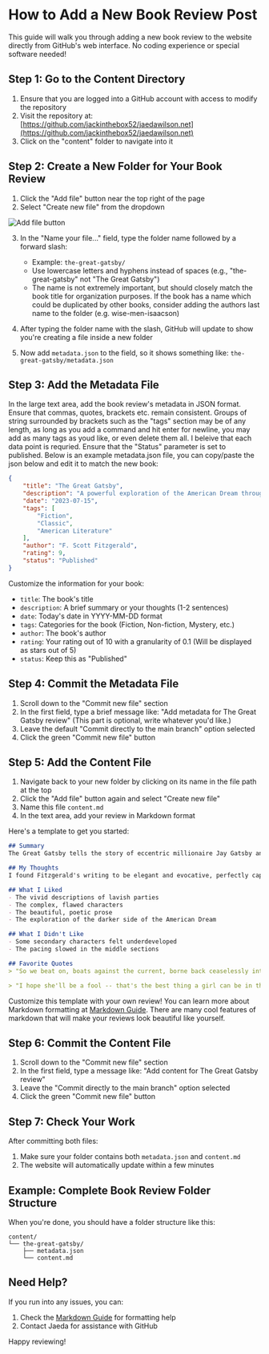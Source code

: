 # How to Add a New Book Review Post

This guide will walk you through adding a new book review to the website directly from GitHub's web interface. No coding experience or special software needed!

## Step 1: Go to the Content Directory

1. Ensure that you are logged into a GitHub account with access to modify the repository
2. Visit the repository at: [https://github.com/jackinthebox52/jaedawilson.net](https://github.com/jackinthebox52/jaedawilson.net) 
3. Click on the "content" folder to navigate into it

## Step 2: Create a New Folder for Your Book Review

1. Click the "Add file" button near the top right of the page
2. Select "Create new file" from the dropdown

![Add file button](https://i.imgur.com/KdqGYi1.png)

3. In the "Name your file..." field, type the folder name followed by a forward slash:
   - Example: `the-great-gatsby/` 
   - Use lowercase letters and hyphens instead of spaces (e.g., "the-great-gatsby" not "The Great Gatsby")
   - The name is not extremely important, but should closely match the book title for organization purposes. If the book has a name which could be duplicated by other books, consider adding the authors last name to the folder (e.g. wise-men-isaacson)

4. After typing the folder name with the slash, GitHub will update to show you're creating a file inside a new folder
5. Now add `metadata.json` to the field, so it shows something like: `the-great-gatsby/metadata.json`

## Step 3: Add the Metadata File

In the large text area, add the book review's metadata in JSON format. Ensure that commas, quotes, brackets etc. remain consistent. Groups of string surrounded by brackets such as the "tags" section may be of any length, as long as you add a command and hit enter for newline, you may add as many tags as youd like, or even delete them all. I beleive that each data point is requried. Ensure that the "Status" parameter is set to published. Below is an example metadata.json file, you can copy/paste the json below and edit it to match the new book:  

```json
{
    "title": "The Great Gatsby",
    "description": "A powerful exploration of the American Dream through the eyes of mysterious millionaire Jay Gatsby and his obsession with Daisy Buchanan.",
    "date": "2023-07-15",
    "tags": [
        "Fiction",
        "Classic",
        "American Literature"
    ],
    "author": "F. Scott Fitzgerald",
    "rating": 9,
    "status": "Published"
}
```

Customize the information for your book:
- `title`: The book's title
- `description`: A brief summary or your thoughts (1-2 sentences)
- `date`: Today's date in YYYY-MM-DD format
- `tags`: Categories for the book (Fiction, Non-fiction, Mystery, etc.)
- `author`: The book's author
- `rating`: Your rating out of 10 with a granularity of 0.1 (Will be displayed as stars out of 5)
- `status`: Keep this as "Published" 

## Step 4: Commit the Metadata File

1. Scroll down to the "Commit new file" section
2. In the first field, type a brief message like: "Add metadata for The Great Gatsby review" (This part is optional, write whatever you'd like.)
3. Leave the default "Commit directly to the main branch" option selected
4. Click the green "Commit new file" button

## Step 5: Add the Content File

1. Navigate back to your new folder by clicking on its name in the file path at the top
2. Click the "Add file" button again and select "Create new file"
3. Name this file `content.md`
4. In the text area, add your review in Markdown format

Here's a template to get you started:

```markdown
## Summary
The Great Gatsby tells the story of eccentric millionaire Jay Gatsby and his obsession with the beautiful Daisy Buchanan. Set in the Roaring Twenties, the novel explores themes of wealth, class, love, and the American Dream.

## My Thoughts
I found Fitzgerald's writing to be elegant and evocative, perfectly capturing the Jazz Age's extravagance and emptiness. Gatsby is a fascinating character whose tragic flaws make him both sympathetic and frustrating.

## What I Liked
- The vivid descriptions of lavish parties
- The complex, flawed characters
- The beautiful, poetic prose
- The exploration of the darker side of the American Dream

## What I Didn't Like
- Some secondary characters felt underdeveloped
- The pacing slowed in the middle sections

## Favorite Quotes
> "So we beat on, boats against the current, borne back ceaselessly into the past."

> "I hope she'll be a fool -- that's the best thing a girl can be in this world, a beautiful little fool."

```

Customize this template with your own review! You can learn more about Markdown formatting at [Markdown Guide](https://www.markdownguide.org/basic-syntax/). There are many cool features of markdown that will make your reviews look beautiful like yourself.

## Step 6: Commit the Content File

1. Scroll down to the "Commit new file" section
2. In the first field, type a message like: "Add content for The Great Gatsby review"
3. Leave the "Commit directly to the main branch" option selected
4. Click the green "Commit new file" button

## Step 7: Check Your Work

After committing both files:
1. Make sure your folder contains both `metadata.json` and `content.md`
2. The website will automatically update within a few minutes

## Example: Complete Book Review Folder Structure

When you're done, you should have a folder structure like this:

```
content/
└── the-great-gatsby/
    ├── metadata.json
    └── content.md
```

## Need Help?

If you run into any issues, you can:
1. Check the [Markdown Guide](https://www.markdownguide.org/cheat-sheet/) for formatting help
2. Contact Jaeda for assistance with GitHub

Happy reviewing!